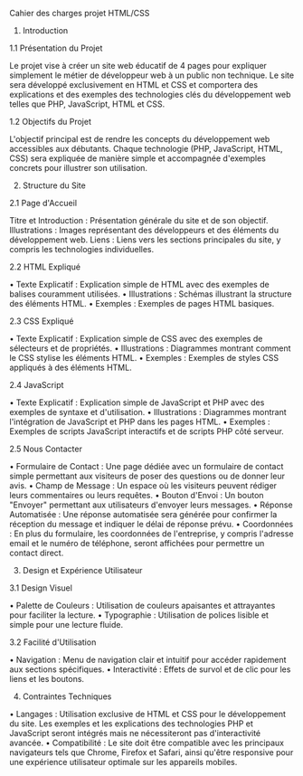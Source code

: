 Cahier des charges projet HTML/CSS

1. Introduction

1.1 Présentation du Projet

Le projet vise à créer un site web éducatif de 4 pages pour expliquer simplement le métier de
développeur web à un public non technique. Le site sera développé exclusivement en HTML et CSS et
comportera des explications et des exemples des technologies clés du développement web telles que
PHP, JavaScript, HTML et CSS.

1.2 Objectifs du Projet

L'objectif principal est de rendre les concepts du développement web accessibles aux débutants.
Chaque technologie (PHP, JavaScript, HTML, CSS) sera expliquée de manière simple et accompagnée
d'exemples concrets pour illustrer son utilisation.

2. Structure du Site

2.1 Page d'Accueil

Titre et Introduction : Présentation générale du site et de son objectif.
Illustrations : Images représentant des développeurs et des éléments du développement web.
Liens : Liens vers les sections principales du site, y compris les technologies individuelles.

2.2 HTML Expliqué

• Texte Explicatif : Explication simple de HTML avec des exemples de balises couramment
utilisées.
• Illustrations : Schémas illustrant la structure des éléments HTML.
• Exemples : Exemples de pages HTML basiques.

2.3 CSS Expliqué

• Texte Explicatif : Explication simple de CSS avec des exemples de sélecteurs et de propriétés.
• Illustrations : Diagrammes montrant comment le CSS stylise les éléments HTML.
• Exemples : Exemples de styles CSS appliqués à des éléments HTML.

2.4 JavaScript

• Texte Explicatif : Explication simple de JavaScript et PHP avec des exemples de syntaxe et
d'utilisation.
• Illustrations : Diagrammes montrant l'intégration de JavaScript et PHP dans les pages HTML.
• Exemples : Exemples de scripts JavaScript interactifs et de scripts PHP côté serveur.

2.5 Nous Contacter

• Formulaire de Contact : Une page dédiée avec un formulaire de contact simple permettant
aux visiteurs de poser des questions ou de donner leur avis.
• Champ de Message : Un espace où les visiteurs peuvent rédiger leurs commentaires ou leurs
requêtes.
• Bouton d'Envoi : Un bouton "Envoyer" permettant aux utilisateurs d'envoyer leurs messages.
• Réponse Automatisée : Une réponse automatisée sera générée pour confirmer la réception
du message et indiquer le délai de réponse prévu.
• Coordonnées : En plus du formulaire, les coordonnées de l'entreprise, y compris l'adresse email et le numéro de téléphone, seront affichées pour permettre un contact direct.

3. Design et Expérience Utilisateur

3.1 Design Visuel

• Palette de Couleurs : Utilisation de couleurs apaisantes et attrayantes pour faciliter la
lecture.
• Typographie : Utilisation de polices lisible et simple pour une lecture fluide.

3.2 Facilité d'Utilisation

• Navigation : Menu de navigation clair et intuitif pour accéder rapidement aux sections
spécifiques.
• Interactivité : Effets de survol et de clic pour les liens et les boutons.

4. Contraintes Techniques

• Langages : Utilisation exclusive de HTML et CSS pour le développement du site. Les exemples
et les explications des technologies PHP et JavaScript seront intégrés mais ne nécessiteront
pas d'interactivité avancée.
• Compatibilité : Le site doit être compatible avec les principaux navigateurs tels que Chrome,
Firefox et Safari, ainsi qu'être responsive pour une expérience utilisateur optimale sur les
appareils mobiles.